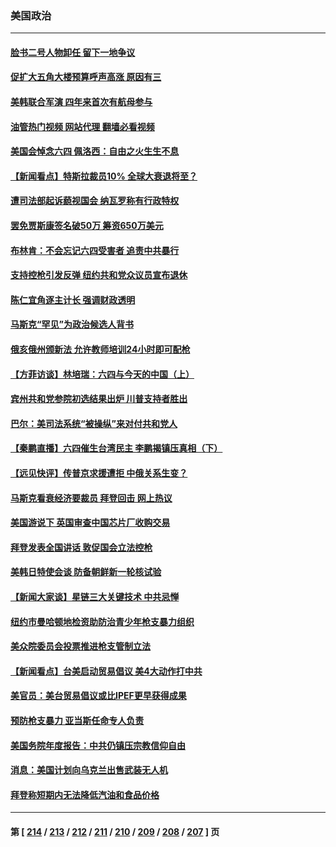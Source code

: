 ### 美国政治
---
#### [脸书二号人物卸任 留下一地争议](../../pages/ncid1078159/n13751931.md?06050445) 
#### [促扩大五角大楼预算呼声高涨 原因有三](../../pages/ncid1078159/n13752299.md?06050445) 
#### [美韩联合军演 四年来首次有航母参与](../../pages/ncid1078159/n13752328.md?06050445) 
#### [油管热门视频 网站代理 翻墙必看视频](http://209.222.30.114:81/youtube.html?06050445)
#### [美国会悼念六四 佩洛西：自由之火生生不息](../../pages/ncid1078159/n13752143.md?06050445) 
#### [【新闻看点】特斯拉裁员10% 全球大衰退将至？](../../pages/ncid1078159/n13751943.md?06050445) 
#### [遭司法部起诉藐视国会 纳瓦罗称有行政特权](../../pages/ncid1078159/n13752051.md?06050445) 
#### [罢免贾斯康签名破50万 筹资650万美元](../../pages/ncid1078159/n13752079.md?06050445) 
#### [布林肯：不会忘记六四受害者 追责中共暴行](../../pages/ncid1078159/n13752030.md?06050445) 
#### [支持控枪引发反弹 纽约共和党众议员宣布退休](../../pages/ncid1078159/n13751997.md?06050445) 
#### [陈仁宜角逐主计长 强调财政透明](../../pages/ncid1078159/n13752047.md?06050445) 
#### [马斯克“罕见”为政治候选人背书](../../pages/ncid1078159/n13752025.md?06050445) 
#### [俄亥俄州颁新法 允许教师培训24小时即可配枪](../../pages/ncid1078159/n13751992.md?06050445) 
#### [【方菲访谈】林培瑞：六四与今天的中国（上）](../../pages/ncid1078159/n13751795.md?06050445) 
#### [宾州共和党参院初选结果出炉 川普支持者胜出](../../pages/ncid1078159/n13751955.md?06050445) 
#### [巴尔：美司法系统“被操纵”来对付共和党人](../../pages/ncid1078159/n13751936.md?06050445) 
#### [【秦鹏直播】六四催生台湾民主 李鹏揭镇压真相（下）](../../pages/ncid1078159/n13751958.md?06050445) 
#### [【远见快评】传普京求援遭拒 中俄关系生变？](../../pages/ncid1078159/n13751967.md?06050445) 
#### [马斯克看衰经济要裁员 拜登回击 网上热议](../../pages/ncid1078159/n13751961.md?06050445) 
#### [美国游说下 英国审查中国芯片厂收购交易](../../pages/ncid1078159/n13751935.md?06050445) 
#### [拜登发表全国讲话 敦促国会立法控枪](../../pages/ncid1078159/n13751765.md?06050445) 
#### [美韩日特使会谈 防备朝鲜新一轮核试验](../../pages/ncid1078159/n13751641.md?06050445) 
#### [【新闻大家谈】星链三大关键技术 中共忌惮](../../pages/ncid1078159/n13751708.md?06050445) 
#### [纽约市曼哈顿地检资助防治青少年枪支暴力组织](../../pages/ncid1078159/n13751656.md?06050445) 
#### [美众院委员会投票推进枪支管制立法](../../pages/ncid1078159/n13751557.md?06050445) 
#### [【新闻看点】台美启动贸易倡议 美4大动作打中共](../../pages/ncid1078159/n13751273.md?06050445) 
#### [美官员：美台贸易倡议或比IPEF更早获得成果](../../pages/ncid1078159/n13751454.md?06050445) 
#### [预防枪支暴力 亚当斯任命专人负责](../../pages/ncid1078159/n13751390.md?06050445) 
#### [美国务院年度报告：中共仍镇压宗教信仰自由](../../pages/ncid1078159/n13751412.md?06050445) 
#### [消息：美国计划向乌克兰出售武装无人机](../../pages/ncid1078159/n13751366.md?06050445) 
#### [拜登称短期内无法降低汽油和食品价格](../../pages/ncid1078159/n13751311.md?06050445) 

---
#### 第 [ [214](./214.md?06050445) / [213](./213.md?06050445) / [212](./212.md?06050445) / [211](./211.md?06050445) / [210](./210.md?06050445) / [209](./209.md?06050445) / [208](./208.md?06050445) / [207](./207.md?06050445) ] 页
